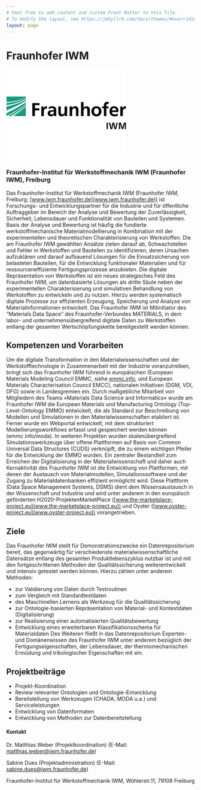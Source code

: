 ```yaml
---
# Feel free to add content and custom Front Matter to this file.
# To modify the layout, see https://jekyllrb.com/docs/themes/#overriding-theme-defaults
layout: page
---
```

# Fraunhofer IWM

![IWM logo](/assets/images/IWM.jpg)

### Fraunhofer-Institut für Werkstoffmechanik IWM (Fraunhofer IWM), Freiburg

Das Fraunhofer-Institut für Werkstoffmechanik IWM (Fraunhofer IWM, Freiburg; [www.iwm.fraunhofer.de](www.iwm.fraunhofer.de)) ist Forschungs- und Entwicklungspartner für die Industrie und für öffentliche Auftraggeber im Bereich der Analyse und Bewertung der Zuverlässigkeit, Sicherheit, Lebensdauer und Funktionalität von Bauteilen und Systemen. Basis der Analyse und Bewertung ist häufig die fundierte werkstoffmechanische Materialmodellierung in Kombination mit der experimentellen und theoretischen Charakterisierung von Werkstoffen. Die am Fraunhofer IWM gewählten Ansätze zielen darauf ab, Schwachstellen und Fehler in Werkstoffen und Bauteilen zu identifizieren, deren Ursachen aufzuklären und darauf aufbauend Lösungen für die Einsatzsicherung von belasteten Bauteilen, für die Entwicklung funktionaler Materialien und für ressourceneffiziente Fertigungsprozesse anzubieten. Die digitale Repräsentation von Werkstoffen ist ein neues strategisches Feld des Fraunhofer IWM, um datenbasierte Lösungen als dritte Säule neben der experimentellen Charakterisierung und simulativen Behandlung von Werkstoffen zu entwickeln und zu nutzen. Hierzu werden systematisch digitale Prozesse zur effizienten Erzeugung, Speicherung und Analyse von Materialinformationen entwickelt. Das Fraunhofer IWM ist Mitinitiator des “Materials Data Space” des Fraunhofer-Verbundes MATERIALS, in dem labor- und unternehmensübergreifend digitale Daten zu Werkstoffen entlang der gesamten Wertschöpfungskette bereitgestellt werden können.

## Kompetenzen und Vorarbeiten

Um die digitale Transformation in den Materialwissenschaften und der Werkstofftechnologie in Zusammenarbeit mit der Industrie voranzutreiben, bringt sich das Fraunhofer IWM führend in europäischen (European Materials Modeling Council EMMC, siehe [emmc.info](emmc.info), und European Materials Characterisation Council EMCC), nationalen Initiativen (DGM, VDI, DFG) sowie in Landesgremien ein. Durch maßgebliche Mitarbeit von Mitgliedern des Teams »Materials Data Science and Informatics« wurde am Fraunhofer IWM die European Materials und Manufacturing Ontology (Top-Level-Ontology EMMO) entwickelt, die als Standard zur Beschreibung von Modellen und Simulationen in den Materialwissenschaften etabliert ist. Ferner wurde ein Webportal entwickelt, mit dem strukturiert Modellierungsworkflows erfasst und gespeichert werden können (emmc.info/moda). In weiteren Projekten wurden skalenübergreifend Simulationswerkzeuge über offene Plattformen auf Basis von Common Universal Data Structures (CUDS) verknüpft, die zu einem wichtigen Pfeiler für die Entwicklung der EMMO wurden.
Ein zentraler Bestandteil zum Erreichen der Digitalisierung in der Materialwissenschaft und daher auch Kernaktivität des Fraunhofer IWM ist die Entwicklung von Plattformen, mit denen der Austausch von Materialmodellen, Simulationssoftware und der Zugang zu Materialdatenbanken effizient ermöglicht wird. Diese Plattform (Data Space Management Systems, DSMS) dient dem Wissensaustausch in der Wissenschaft und Industrie und wird unter anderem in den europäisch geförderten H2020-ProjektenMarketPlace ([www.the-marketplace-project.eu](www.the-marketplace-project.eu)) und Oyster ([www.oyster-project.eu](www.oyster-project.eu)) vorangetrieben.

## Ziele

Das Fraunhofer IWM stellt für Demonstrationszwecke ein Datenrepositorium bereit, das gegenwärtig für verschiedenste materialwissenschaftliche Datensätze entlang des gesamten Produktlebenszyklus nutzbar ist und mit den fortgeschrittenen Methoden der Qualitätssicherung weiterentwickelt und intensiv getestet werden können. Hierzu zählen unter anderem Methoden:

* zur Validierung von Daten durch Testroutinen
* zum Vergleich mit Standardtestdaten
* des Maschinellen Lernens als Werkzeug für die Qualitätssicherung
* zur Ontologie-basierten Repräsentation von Material- und Kontextdaten (Digitalisierung)
* zur Realisierung einer automatisierten Qualitätsbewertung
* Entwicklung eines erweiterbaren Klassifikationsschema für Materialdaten
Des Weiteren fließt in das Datenrepositorium Experten- und Domänenwissen des Fraunhofer IWM unter anderem bezüglich der Fertigungseigenschaften, der Lebensdauer, der thermomechanischen Ermüdung und tribologischer Eigenschaften mit ein.

## Projektbeiträge

* Projekt-Koordination
* Review relevanter Ontologien und Ontologie-Entwicklung
* Bereitstellung von Werkzeugen (CHADA, MODA u.a.) und Serviceleistungen
* Entwicklung von Datenformaten
* Entwicklung von Methoden zur Datenbereitstellung

#### Kontakt

Dr. Matthias Weber (Projektkoordination) (E-Mail: [matthias.weber@iwm.fraunhofer.de](emailto:matthias.weber@iwm.fraunhofer.de))

Sabine Dues (Projektadministration) (E-Mail: [sabine.dues@iwm.fraunhofer.de](mailto:sabine.dues@iwm.fraunhofer.de))

Fraunhofer-Institut für Werkstoffmechanik IWM, Wöhlerstr.11, 79108 Freiburg
